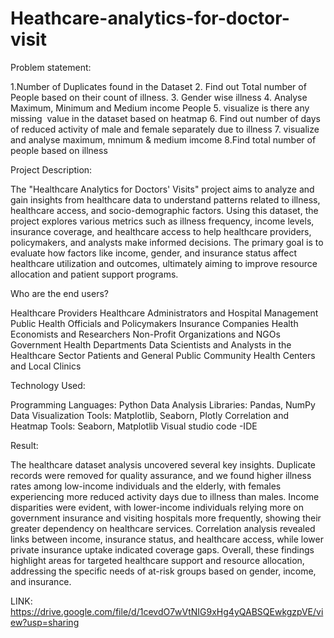 # Heathcare-analytics-for-doctor-visit

Problem statement:

1.Number of Duplicates found in the Dataset 
2. Find out Total number of People based on their count of illness.
3. Gender wise illness
4. Analyse Maximum, Minimum and Medium income People
5. visualize is there any missing  value in the dataset based on heatmap 
6. Find out number of days of reduced activity of male and female separately due to illness
7. visualize and analyse maximum, mnimum & medium imcome 
8.Find total number of people based on illness


Project Description:

The "Healthcare Analytics for Doctors' Visits" project aims to analyze and gain insights from healthcare data to understand patterns related to illness, healthcare access, and socio-demographic factors. Using this dataset, the project explores various metrics such as illness frequency, income levels, insurance coverage, and healthcare access to help healthcare providers, policymakers, and analysts make informed decisions. The primary goal is to evaluate how factors like income, gender, and insurance status affect healthcare utilization and outcomes, ultimately aiming to improve resource allocation and patient support programs.

Who are the end users?


Healthcare Providers
Healthcare Administrators and Hospital Management
Public Health Officials and Policymakers
Insurance Companies
Health Economists and Researchers
Non-Profit Organizations and NGOs
Government Health Departments
Data Scientists and Analysts in the Healthcare Sector
Patients and General Public
Community Health Centers and Local Clinics 


Technology Used:

Programming Languages: Python
Data Analysis Libraries: Pandas, NumPy
Data Visualization Tools: Matplotlib, Seaborn, Plotly
Correlation and Heatmap Tools: Seaborn, Matplotlib
Visual studio code -IDE

Result:

The healthcare dataset analysis uncovered several key insights. Duplicate records were removed for quality assurance, and we found higher illness rates among low-income individuals and the elderly, with females experiencing more reduced activity days due to illness than males. Income disparities were evident, with lower-income individuals relying more on government insurance and visiting hospitals more frequently, showing their greater dependency on healthcare services. Correlation analysis revealed links between income, insurance status, and healthcare access, while lower private insurance uptake indicated coverage gaps. Overall, these findings highlight areas for targeted healthcare support and resource allocation, addressing the specific needs of at-risk groups based on gender, income, and insurance.

LINK: https://drive.google.com/file/d/1cevdO7wVtNIG9xHg4yQABSQEwkgzpVE/view?usp=sharing





